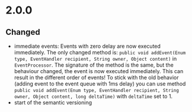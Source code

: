 # 2.0.0

## Changed
- immediate events: Events with zero delay are now executed immediately. The only changed method is: 
`public void addEvent(Enum type, EventHandler recipient, String owner, Object content)` in `EventProcessor`. 
The signature of the method is the same, but the behaviour changed, the event is now executed immediately.
This can result in the different order of events! To stick with the old behavior 
(adding event to the event queue with 1ms delay) you can use method 
`public void addEvent(Enum type, EventHandler recipient, String owner, Object content, long deltaTime)` with
`deltaTime` set to 1.
- start of the semantic versioning

